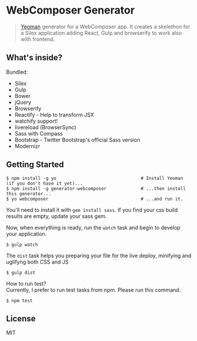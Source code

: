 # WebComposer Generator

> [Yeoman](http://yeoman.io) generator for a WebComposer app. It creates a skelethon for a Silex application adding React, Gulp and browserify to work also with frontend.

## What's inside?

Bundled:

* Silex
* Gulp
* Bower
* jQuery
* Browserify
* Reactify - Help to transform JSX
* watchify support!
* livereload (BrowserSync)
* Sass with Compass
* Bootstrap - Twitter Bootstrap's official Sass version
* Modernizr

## Getting Started

```
$ npm install -g yo                                # Install Yeoman (if you don't have it yet)...
$ npm install -g generator-webcomposer             # ...then install this generator...
$ yo webcomposer                                   # ...and run it.
```

You'll need to install it with `gem install sass`.
If you find your css build results are empty, update your sass gem.

Now, when everything is ready, run the `watch` task and begin to develop your application.
```
$ gulp watch
```

The `dist` task helps you preparing your file for the live deploy, minifying and uglifyng both CSS and JS

```
$ gulp dist
```

How to run test?  
Currently, I prefer to run test tasks from npm. Please run this command.
```
$ npm test
```

## License

MIT

